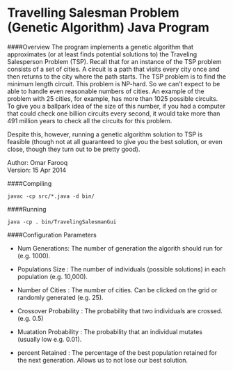 
# Travelling Salesman Problem (Genetic Algorithm) Java Program


####Overview
The program implements a genetic algorithm  that approximates (or at least finds potential solutions to) the Traveling Salesperson Problem (TSP). Recall that for an instance of the TSP problem consists of a set of cities. A circuit is a path that visits every city once and then returns to the city where the path starts. The TSP problem is to find the minimum length circuit. This problem is NP-hard. So we can’t expect to be able to handle even reasonable numbers of cities. An example of the problem with 25 cities, for example, has more than 1025 possible circuits. To give you a ballpark idea of the size of this number, if you had a computer that could check one billion circuits every second, it would take more than 491 million years to check all the circuits for this problem.

Despite this, however, running a genetic algorithm solution to TSP is feasible (though not at all guaranteed to give you the best solution, or even close, though they turn out to be pretty good). 

Author: Omar Farooq    
Version: 15 Apr 2014

####Compiling 
```
javac -cp src/*.java -d bin/ 
```
####Running
```
java -cp . bin/TravelingSalesmanGui 
```
 
####Configuration Parameters
- Num Generations: The number of generation the algorith should run for (e.g. 1000).

- Populations Size : The number of individuals (possible solutions) in each population (e.g. 10,000).

- Number of Cities : The number of cities. Can be clicked on the grid or randomly generated (e.g. 25).

- Crossover Probability : The probability that two individuals are crossed.
 (e.g. 0.5)
- Muatation Probability : The probability that an individual mutates (usually low e.g. 0.01).

- percent Retained : The percentage of the best population retained for the next generation. Allows us to not lose our best solution.
